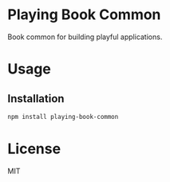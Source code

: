 Playing Book Common
===================

Book common for building playful applications.

# Usage

## Installation

```bash
npm install playing-book-common
```

# License

MIT